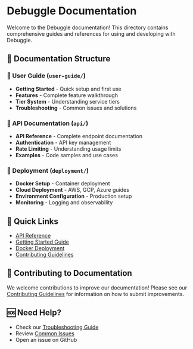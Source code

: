 # Debuggle Documentation

Welcome to the Debuggle documentation! This directory contains comprehensive guides and references for using and developing with Debuggle.

## 📁 Documentation Structure

### 📖 User Guide (`user-guide/`)
- **Getting Started** - Quick setup and first use
- **Features** - Complete feature walkthrough
- **Tier System** - Understanding service tiers
- **Troubleshooting** - Common issues and solutions

### 🔧 API Documentation (`api/`)
- **API Reference** - Complete endpoint documentation
- **Authentication** - API key management
- **Rate Limiting** - Understanding usage limits
- **Examples** - Code samples and use cases

### 🚀 Deployment (`deployment/`)
- **Docker Setup** - Container deployment
- **Cloud Deployment** - AWS, GCP, Azure guides
- **Environment Configuration** - Production setup
- **Monitoring** - Logging and observability

## 🎯 Quick Links

- [API Reference](./api/README.md)
- [Getting Started Guide](./user-guide/getting-started.md)
- [Docker Deployment](./deployment/docker.md)
- [Contributing Guidelines](../CONTRIBUTING.md)

## 📝 Contributing to Documentation

We welcome contributions to improve our documentation! Please see our [Contributing Guidelines](../CONTRIBUTING.md) for information on how to submit improvements.

## 🆘 Need Help?

- Check our [Troubleshooting Guide](./user-guide/troubleshooting.md)
- Review [Common Issues](./user-guide/faq.md)
- Open an issue on GitHub